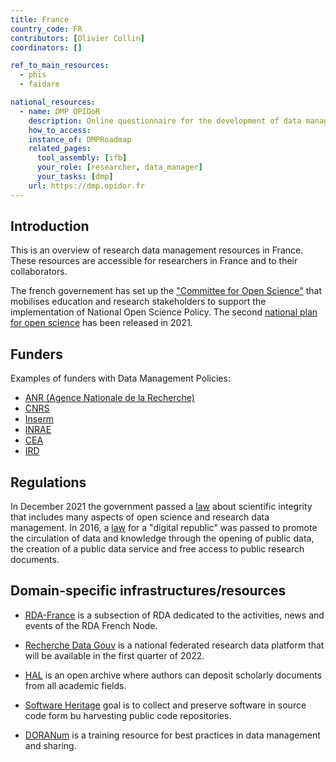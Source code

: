 ```yaml
---
title: France
country_code: FR
contributors: [Olivier Collin]
coordinators: []

ref_to_main_resources:
  - phis
  - faidare

national_resources:
  - name: DMP OPIDoR
    description: Online questionnaire for the development of data management plans - repository of DMPs.
    how_to_access:
    instance_of: DMPRoadmap
    related_pages:
      tool_assembly: [ifb]
      your_role: [researcher, data_manager]
      your_tasks: [dmp]
    url: https://dmp.opidor.fr
---
```



## Introduction 

This is an overview of research data management resources in France. These resources are accessible for researchers in France and to their collaborators.

The french governement has set up the ["Committee for Open Science"](https://www.ouvrirlascience.fr/home/) that mobilises education and research stakeholders to support the implementation of National Open Science Policy.
The second [national plan for open science](https://www.ouvrirlascience.fr/get-started-with-open-science/) has been released in 2021.


<!---General RDM considerations for your country, how to deal with RDM on a national level--->

## Funders

Examples of funders with Data Management Policies:

- [ANR (Agence Nationale de la Recherche)](https://anr.fr/en/anrs-role-in-research/commitments/open-science/)
- [CNRS](https://www.science-ouverte.cnrs.fr/en/)
- [Inserm](https://www.inserm.fr/en/our-research/good-practices-at-inserm/)
- [INRAE](https://www.inrae.fr/actualites/ouvrir-sciences-plus-que-jamais)
- [CEA](https://www.cea.fr/chercheurs/Pages/information-scientifique/charte-science-ouverte.aspx)
- [IRD](https://en.ird.fr/node/10254)



## Regulations

In December 2021 the government passed a [law](https://www.legifrance.gouv.fr/jorf/id/JORFTEXT000044411360) about scientific integrity that includes many aspects of open science and research data management.
In 2016, a [law](https://www.legifrance.gouv.fr/loda/id/JORFTEXT000033202746/) for a "digital republic" was passed to promote the circulation of data and knowledge through the opening of public data, the creation of a public data service and free access to public research documents.



## Domain-specific infrastructures/resources


- [RDA-France](https://www.rd-alliance.org/groups/rda-france) is a subsection of RDA dedicated to the activities, news and events of the RDA French Node.

- [Recherche Data Gouv](https://www.ouvrirlascience.fr/recherche-data-gouv-the-federated-national-research-data-platform/) is a national federated research data platform that will be available in the first quarter of 2022.

- [HAL](https://hal.archives-ouvertes.fr) is an open archive where authors can deposit scholarly documents from all academic fields.

- [Software Heritage](https://www.softwareheritage.org) goal is to collect and preserve software in source code form bu harvesting public code repositories.

- [DORANum](https://doranum.fr) is a training resource for best practices in data management and sharing.

